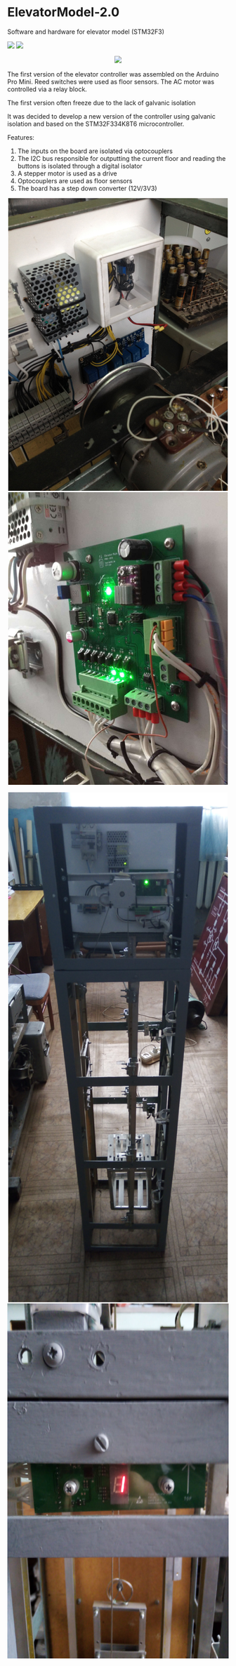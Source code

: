 # ElevatorModel-2.0
Software and hardware for elevator model (STM32F3)

![](https://badgen.net/badge/Status/Completed/green?icon=github)
![](https://badgen.net/badge/Version/2.0.0/cyan?icon=bitcoin-lightning)

<p align="center">
  <img src="https://github.com/DeltaVetal26/ElevatorModel-2.0/blob/main/readmeImages/demo.gif?raw=true">
</p>

The first version of the elevator controller was assembled on the Arduino Pro Mini. Reed switches were used as floor sensors. The AC motor was controlled via a relay block.

The first version often freeze due to the lack of galvanic isolation

It was decided to develop a new version of the controller using galvanic isolation and based on the STM32F334K8T6 microcontroller.

Features:
1) The inputs on the board are isolated via optocouplers
2) The I2C bus responsible for outputting the current floor and reading the buttons is isolated through a digital isolator
3) A stepper motor is used as a drive
4) Optocouplers are used as floor sensors
5) The board has a step down converter (12V/3V3)


<p align="center">
  <img src="https://github.com/DeltaVetal26/ElevatorModel-2.0/blob/main/readmeImages/Controller_V1-min.jpg?raw=true" width="500" height="667">
  <img src="https://github.com/DeltaVetal26/ElevatorModel-2.0/blob/main/readmeImages/ControllerV2-min.jpg?raw=true" width="500" height="667">  
</p>
<p align="center">
<img src="https://github.com/DeltaVetal26/ElevatorModel-2.0/blob/main/readmeImages/MainV.jpg?raw=true" width="500" height="1162">
<img src="https://github.com/DeltaVetal26/ElevatorModel-2.0/blob/main/readmeImages/FloorIndicator-min.jpg?raw=true" width="600" height="809">
</p>

